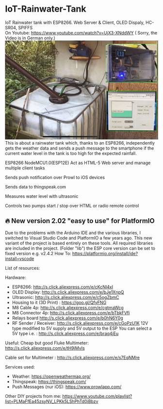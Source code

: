 # IoT-Rainwater-Tank
IoT Rainwater tank with ESP8266. Web Server &amp; Client, OLED Dispaly, HC-SR04, SPIFFS
<br>
On Youtube: https://www.youtube.com/watch?v=UjX3-XNddWY  (
Sorry, the Video is in German only.)
![alt tag](https://github.com/DIYDave/IoT-Rainwater-Tank/blob/master/photos/Github.jpg)
<br>
This is about a rainwater tank which, thanks to an ESP8266, independently gets the weather data and sends a push message to the smartphone if the current water level in the tank is too high for the expected rainfall.

ESP8266 NodeMCU1.0(ESP12E)
Act as HTML-5 Web server and manage multiple client tasks

Sends push notification over Prowl to iOS devices

Sends data to thingspeak.com

Measures water level with ultrasonic

Controls two pumps start / stop over HTML or radio remote control

## 🔥 New version 2.02 "easy to use" for PlatformIO
Due to the problems with the Arduino IDE and the various libraries, I switched to Visual Studio Code and PlatformIO a few years ago. 
This new variant of the project is based entirely on these tools. 
All required libraries are included in the project. (Folder "lib") the ESP core version can be set to fixed version e.g. v2.4.2
How To: https://platformio.org/install/ide?install=vscode

List of resources:

Hardware:
- ESP8266:                  http://s.click.aliexpress.com/e/cKcNI4xI
- OLED Display:          http://s.click.aliexpress.com/e/bJe1XnpQ
- Ultrasonic:                http://s.click.aliexpress.com/e/c5ogZbmC
- Housing to it (3D Print) : https://goo.gl/QfyFNG
- M8 Cable 4p:           http://s.click.aliexpress.com/e/cgtmaWcg
- M8 Connector 4p:    http://s.click.aliexpress.com/e/bTbkFVfi
- Relays board             http://s.click.aliexpress.com/e/b0hN6Y0g
- RF Sender / Receiver:     http://s.click.aliexpress.com/e/cGoPzU1K
12V type modified to 5V supply and 5V output to the ESP
You can select a 5V type i.e. : http://s.click.aliexpress.com/e/braq4jEu

Useful:
Cheap but good Fluke Multimeter:  http://s.click.aliexpress.com/e/tH9jMvIs

Cable set for Multimeter  : http://s.click.aliexpress.com/e/s7EqNMre

Services used:
- Weather:           https://openweathermap.org/
- Thingspeak:  https://thingspeak.com/
- Push Messages (nur iOS):    https://www.prowlapp.com/

Other DIY projects from me:
https://www.youtube.com/playlist?list=PLMaFfEa45zsyNV_LPKk5LShPhTd0iBbzv
